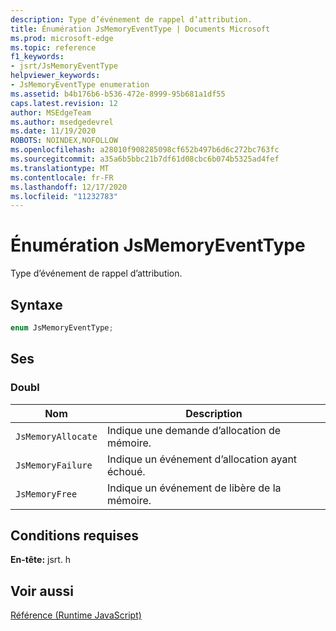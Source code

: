 ```yaml
---
description: Type d’événement de rappel d’attribution.
title: Énumération JsMemoryEventType | Documents Microsoft
ms.prod: microsoft-edge
ms.topic: reference
f1_keywords:
- jsrt/JsMemoryEventType
helpviewer_keywords:
- JsMemoryEventType enumeration
ms.assetid: b4b176b6-b536-472e-8999-95b681a1df55
caps.latest.revision: 12
author: MSEdgeTeam
ms.author: msedgedevrel
ms.date: 11/19/2020
ROBOTS: NOINDEX,NOFOLLOW
ms.openlocfilehash: a28010f908285098cf652b497b6d6c272bc763fc
ms.sourcegitcommit: a35a6b5bbc21b7df61d08cbc6b074b5325ad4fef
ms.translationtype: MT
ms.contentlocale: fr-FR
ms.lasthandoff: 12/17/2020
ms.locfileid: "11232783"
---
```

# Énumération JsMemoryEventType

Type d’événement de rappel d’attribution.  
  
## Syntaxe  
  
```cpp  
enum JsMemoryEventType;  
```  
  
## Ses  
  
### Doubl  
  
|Nom|Description|  
|----------|-----------------|  
|`JsMemoryAllocate`|Indique une demande d’allocation de mémoire.|  
|`JsMemoryFailure`|Indique un événement d’allocation ayant échoué.|  
|`JsMemoryFree`|Indique un événement de libère de la mémoire.|  
  
## Conditions requises  
 **En-tête:** jsrt. h  
  
## Voir aussi  
 [Référence (Runtime JavaScript)](../chakra-hosting/reference-javascript-runtime.md)
